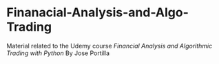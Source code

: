 # Finanacial-Analysis-and-Algo-Trading
Material related to the Udemy course *Financial Analysis and Algorithmic Trading with Python* By Jose Portilla 
